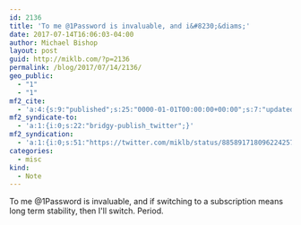 ```yaml
---
id: 2136
title: 'To me @1Password is invaluable, and i&#8230;&diams;'
date: 2017-07-14T16:06:03-04:00
author: Michael Bishop
layout: post
guid: http://miklb.com/?p=2136
permalink: /blog/2017/07/14/2136/
geo_public:
  - "1"
  - "1"
mf2_cite:
  - 'a:4:{s:9:"published";s:25:"0000-01-01T00:00:00+00:00";s:7:"updated";s:25:"0000-01-01T00:00:00+00:00";s:8:"category";a:1:{i:0;s:0:"";}s:6:"author";a:0:{}}'
mf2_syndicate-to:
  - 'a:1:{i:0;s:22:"bridgy-publish_twitter";}'
mf2_syndication:
  - 'a:1:{i:0;s:51:"https://twitter.com/miklb/status/885891718096224257";}'
categories:
  - misc
kind:
  - Note
---
```

To me @1Password is invaluable, and if switching to a subscription means long term stability, then I'll switch. Period.